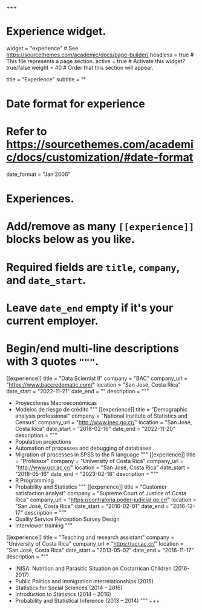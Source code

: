 +++
# Experience widget.
widget = "experience"  # See https://sourcethemes.com/academic/docs/page-builder/
headless = true  # This file represents a page section.
active = true  # Activate this widget? true/false
weight = 40  # Order that this section will appear.

title = "Experience"
subtitle = ""

# Date format for experience
#   Refer to https://sourcethemes.com/academic/docs/customization/#date-format
date_format = "Jan 2006"

# Experiences.
#   Add/remove as many `[[experience]]` blocks below as you like.
#   Required fields are `title`, `company`, and `date_start`.
#   Leave `date_end` empty if it's your current employer.
#   Begin/end multi-line descriptions with 3 quotes `"""`.
[[experience]]
  title = "Data Scientist II"
  company = "BAC"
  company_url = "https://www.baccredomatic.com/"
  location = "San José, Costa Rica"
  date_start = "2022-11-21"
  date_end = ""
  description = """
  * Proyecciones Macroeconómicas
  * Modelos de riesgo de crédito
  """
[[experience]]
  title = "Demographic analysis professional"
  company = "National Institute of Statistics and Census"
  company_url = "http://www.inec.go.cr/"
  location = "San José, Costa Rica"
  date_start = "2018-02-16"
  date_end = "2022-11-20"
  description = """
  * Population projections
  * Automation of processes and debugging of databases
  * Migration of processes in SPSS to the R language
  """
[[experience]]
  title = "Professor"
  company = "University of Costa Rica"
  company_url = "http://www.ucr.ac.cr/"
  location = "San José, Costa Rica"
  date_start = "2018-05-16"
  date_end = "2023-02-18"
  description = """
  * R Programming
  * Probability and Statistics
  """
[[experience]]
  title = "Customer satisfaction analyst"
  company = "Supreme Court of Justice of Costa Rica"
  company_url = "https://contraloria.poder-judicial.go.cr/"
  location = "San José, Costa Rica"
  date_start = "2016-02-01"
  date_end = "2016-12-17"
  description = """
  * Quality Service Perception Survey Design
  * Interviewer training
  """

[[experience]]
  title = "Teaching and research assistant"
  company = "University of Costa Rica"
  company_url = "https://ucr.ac.cr/"
  location = "San José, Costa Rica"
  date_start = "2013-05-02"
  date_end = "2016-11-17"
  description = """
  * INISA: Nutrition and Parasitic Situation on Costarrican Children (2016-2017)
  * Public Politics and immigration interrelationships (2015)
  * Statistics for Social Sciences (2014 – 2016)
  * Introduction to Statistics (2014 – 2016)
  * Probability and Statistical Inference (2013 – 2014)
  """
+++
